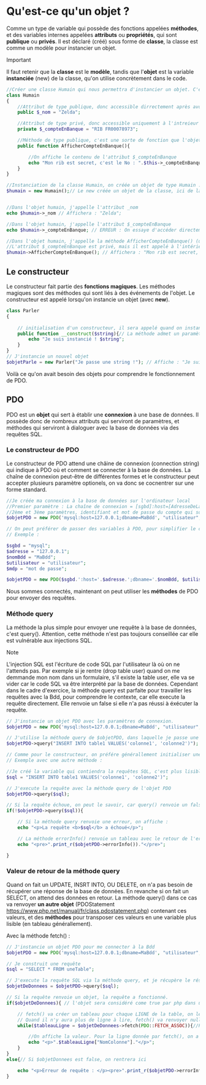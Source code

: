 # Qu'est-ce qu'un objet ?
Comme un type de variable qui possède des fonctions appelées **méthodes**, et des variables internes appelées **attributs** ou **propriétés**, qui sont **publique** ou **privés**.
Il est déclaré (créé) sous forme de **classe**, la classe est comme un modèle pour instancier un objet.
> [!IMPORTANT]
> Il faut retenir que la **classe** est le **modèle**, tandis que l'**objet** est la variable **instanciée** (new) de la classe, qu'on utilise concrètement dans le code.
```php
//Créer une classe Humain qui nous permettra d'instancier un objet. C'est comme un modèle de ce que sera l'objet instancié depuis cette classe.
class Humain
{
    //Attribut de type publique, donc accessible dirrectement après avoir instancié l'objet.
    public $_nom = "Zelda";

    //Attribut de type privé, donc accessible uniquement à l'intreieur de la classe, donc via une méthode
    private $_compteEnBanque = "RIB FR00078973";

    //Méthode de type publique, c'est une sorte de fonction que l'objet peut appeler.
    public function AfficherCompteEnBanque(){

        //On affiche le contenu de l'attribut $_compteEnBanque
        echo "Mon rib est secret, c'est le No : ".$this->_compteEnBanque;// $this fait référence à la classe dans laquelle on est. -> est la syntaxe pour appeler un attribut A L'INTERIEUR d'une classe. Donc : cette classe->le nom de l'attribut attribut
    }
}

//Instanciation de la classe Humain, on créée un objet de type Humain :
$humain = new Humain();// Le new créée un objet de la classe, ici de la classe Humain.


//Dans l'objet humain, j'appelle l'attribut _nom
echo $humain->_nom // Affichera : "Zelda";

//Dans l'objet humain, j'appelle l'attribut $_compteEnBanque
echo $humain->_compteEnBanque; // ERREUR : On essaye d'accéder directement à un attribut privé (private), l'attribut ne s'affichera pas.

//Dans l'objet humain, j'appelle la méthode AfficherCompteEnBanque() (une méthode est très similaire à une fonction)
//L'attribut $_compteEnBanque est privé, mais il est appelé à l'intérieur d'une méthode de l'objet $humain, donc la méthode a le droit d'y accéder
$humain->AfficherCompteEnBanque(); // Affichera : "Mon rib est secret, c'est le No : RIB FR00078973"
```
## Le constructeur
Le constructeur fait partie des **fonctions magiques**. Les méthodes magiques sont des méthodes qui sont liés à des événements de l'objet.
Le constructeur est appelé lorsqu'on instancie un objet (avec **new**).
```php
class Parler
{
    
    // initialisation d'un constructeur, il sera appelé quand on instancie un objet Parler
    public function __construct($string){// La méthode admet un paramètre d'entrée, mais comme une fonction, ce n'est pas obligatoire. 
        echo "Je suis instancié ! $string";
    }
}
// J'instancie un nouvel objet
$objetParle = new Parler("Je passe une string !"); // Affiche : "Je suis instancié ! Je passe une string !"
```
Voilà ce qu'on avait besoin des objets pour comprendre le fonctionnement de PDO.
## PDO
PDO est un **objet** qui sert à établir une **connexion** à une base de données. Il possède donc de nombreux attributs qui serviront de paramètres, et méthodes qui serviront à dialoguer avec la base de données via des requêtes SQL.
### Le constructeur de PDO
Le constructeur de PDO attend une châine de connexion (connection string) qui indique à PDO où et comment se connecter à la base de données.
La chaîne de connexion peut-être de différentes formes et le constructeur peut accepter plusieurs paramètre optionels, on va donc se cocnentrer sur une forme standard.
```php
//Je créée ma connexion à la base de données sur l'ordinateur local
//Premier paramètre : La chaîne de connexion = [sgbd]:host=[AdresseDeLaBdd];dbname=[NomDeLaBdd]
//2ème et 3ème paramètres, identifiant et mot de passe du compte qui souhaite se connecter.
$objetPDO = new PDO('mysql:host=127.0.0.1;dbname=MaBdd', "utilisateur", "mot de passe");

// On peut préférer de passer des variables à PDO, pour simplifier le changement de Bdd ou d'utilisateur
// Exemple :

$sgbd = "mysql";
$adresse = "127.0.0.1";
$nomBdd = "MaBdd";
$utilisateur = "utilisateur";
$mdp = "mot de passe";

$objetPDO = new PDO($sgbd.':host='.$adresse.';dbname='.$nomBdd, $utilisateur, $mdp);
```
Nous sommes connectés, maintenant on peut utiliser les **méthodes** de PDO pour envoyer des requêtes.
### Méthode query
La méthode la plus simple pour envoyer une requête à la base de données, c'est query().
Attention, cette méthode n'est pas toujours conseillée car elle est vulnérable aux injections SQL.
> [!NOTE]
> L'injection SQL est l'écriture de code SQL par l'utilisateur là où on ne l'attends pas. Par exemple si je rentre (drop table user) quand on me demmande mon nom dans un formulaire, s'il existe la table user, elle va se vider car le code SQL va être interprété par la base de données.
Cependant dans le cadre d'exercice, la méthode query est parfaite pour travailler les requêtes avec la Bdd, pour comprendre le contexte, car elle execute la requête directement.
Elle renvoie un false si elle n'a pas réussi à éxécuter la requête.
```php
// J'instancie un objet PDO avec les paramètres de connexion.
$objetPDO = new PDO('mysql:host=127.0.0.1;dbname=MaBdd', "utilisateur", "mot de passe");

// J'utilise la méthode query de $objetPDO, dans laquelle je passe une requête SQL sous forme de string
$objetPDO->query("INSERT INTO table1 VALUES('colonne1', 'colonne2')");

// Comme pour le constructeur, on préfére générallement initialiser une variable avec la requête SQL.
// Exemple avec une autre méthode :

//Je créé la variable qui contiendra la requêtes SQL, c'est plus lisible.
$sql = "INSERT INTO table1 VALUES('colonne1', 'colonne2')";

// J'execute la requête avec la méthode query de l'objet PDO
$objetPDO->query($sql);

// Si la requête échoue, on peut le savoir, car query() renvoie un false dans ce cas. Ne pas oublier le ! pour inverser la condition
if(!$objetPDO->query($sql)){

    // Si la méthode query renvoie une erreur, on affiche :
    echo "<p>La requête <b>$sql</b> a échoué</p>";

    // La méthode errorInfo() renvoie un tableau avec le retour de l'erreur SQL, avec un code et une description (comme sur phpmyadmin)
    echo "<pre>".print_r($objetPDO->errorInfo())."</pre>";

}
```
### Valeur de retour de la méthode query
Quand on fait un UPDATE, INSRT INTO, OU DELETE, on n'a pas besoin de récupérer une réponse de la base de données.
En revanche si on fait un SELECT, on attend des données en retour.
La méthode query() dans ce cas va renvoyer **un autre objet** (PDOStatement https://www.php.net/manual/fr/class.pdostatement.php) contenant ces valeurs, et des **méthodes** pour transposer ces valeurs en une variable plus lisible (en tableau générallement).

Avec la méthode fetch() :
```php
// J'instancie un objet PDO pour me connecter à la Bdd
$objetPDO = new PDO('mysql:host=127.0.0.1;dbname=MaBdd', "utilisateur", "mot de passe");

// Je construit une requête
$sql = "SELECT * FROM uneTable";

// J'execute la requête SQL via la méthode query, et je récupère le résultat dans une variable. Si query() réussit à faire sa requete, ce sera un objet, sinon ce sera false
$objetDeDonnees = $objetPDO->query($sql);

// Si la requête renvoie un objet, la requête a fonctionné.
if($objetDeDonnees){ // l'objet sera considéré come true par php dans une condition, car ce qui n'est pas un booléen et true par défaut.

    // fetch() va créer un tableau pour chaque LIGNE de la table, on le récupère dans $tableauLigne, et on le lit dans un while.
    // Quand il n'y aura plus de ligne à lire, fetch() va renvoyer null (vide) à $tableauLigne, et le while va considérer null comme false, donc sortir de la boucle.
    while($tableauLigne = $objetDeDonnees->fetch(PDO::FETCH_ASSOC)){//PDO::FETCH_ASSOC : on veut un tablau associatif avec le nom des cononnes en tant qu'index.

        //On affiche la valeur. Pour la ligne donnée par fetch(), on a la colonne dans l'index du tableau $tableauLigne.
        echo "<p>".$tableauLigne["NomColonne"]."</p>";
    }
}
else{// Si $objetDonnees est false, on rentrera ici

    echo "<p>Erreur de requête : </p><pre>".print_r($objetPDO->errorInfo())."</pre>";
}
```
